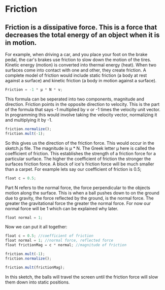 # Friction

## Friction is a dissipative force. This is a force that decreases the total energy of an object when it is in motion.

For example, when driving a car, and you place your foot on the brake pedal, the car's brakes use friction to slow down the motion of the tires. Kinetic energy (motion) is converted into thermal energy (heat). When two surfaces come into contact with one and other, they create friction. A complete model of friction would include static friction (a body at rest against a surface) and kinetic friction (a body in motion against a surface). 

``` js
Friction = -1 * μ * N * v;
````

This formula can be seperated into two components, magnitude and direction. Friction points in the opposite direction to velocity. This is the part of the formula that says -1 multiplied by v or -1 times the velocity unit vector. In programming this would involve taking the velocity vector, normalizing it and multiplying it by -1.

``` js
friction.normalize();
friction.mult(-1);
```

So this gives us the direction of the friction force. This would occur in the sketch.js file. The magnitude is μ * N. The Greek letter μ here is called the coefficient of friction. This establishes the strength of a friction force for a particular surface. The higher the coefficient of friction the stronger the surfaces friction force. A block of ice's friction force will be much smaller than a carpet. For example lets say our coefficient of friction is 0.5;

``` js
float c = 0.5;
```

Part N refers to the normal force, the force perpendicular to the objects motion along the surface. This is when a ball pushes down to on the ground due to gravity, the force reflected by the ground, is the normal force. The greater the gravitational force the greater the normal force. For now our normal force will be 1 which can be explained why later.

``` js
float normal = 1;
```

Now we can put it all together:

``` js
float c = 0.5; //coefficient of friction
float normal = 1; //normal force, reflected force
float frictionMag = c * normal; //magnitude of friction

friction.mult(-1);
friction.normalize();

friction.mult(frictionMag);
```

In this sketch, the balls will travel the screen until the friction force will slow them down into static positions.